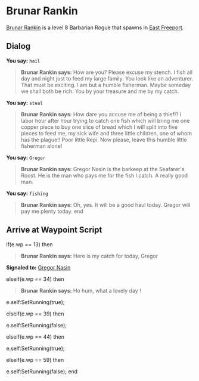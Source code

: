 # Brunar Rankin



[Brunar Rankin](/npc/10173) is a level 8 Barbarian Rogue that spawns in [East Freeport](/zone/10).



## Dialog

**You say:** `hail`



>**Brunar Rankin says:** How are you? Please excuse my stench. I fish all day and night just to feed my large family. You look like an adventurer. That must be exciting. I am but a humble fisherman. Maybe someday we shall both be rich. You by your treasure and me by my catch.

**You say:** `steal`



>**Brunar Rankin says:** How dare you accuse me of being a thief!? I labor hour after hour trying to catch one fish which will bring me one copper piece to buy one slice of bread which I will split into five pieces to feed me, my sick wife and three little children, one of whom has the plague!! Poor little Repi. Now please, leave this humble little fisherman alone!

**You say:** `Gregor`



>**Brunar Rankin says:** Gregor Nasin is the barkeep at the Seafarer's Roost. He is the man who pays me for the fish I catch. A really good man.

**You say:** `fishing`



>**Brunar Rankin says:** Oh, yes.  It will be a good haul today.  Gregor will pay me plenty today.
end




## Arrive at Waypoint Script

if(e.wp == 13) then


>**Brunar Rankin says:** Here is my catch for today, Gregor


**Signaled to:**  [Gregor Nasin](/npc/10171)

elseif(e.wp == 34) then


>**Brunar Rankin says:** Ho hum, what a lovely day !


e.self:SetRunning(true);

elseif(e.wp == 39) then


e.self:SetRunning(false);

elseif(e.wp == 44) then


e.self:SetRunning(true);

elseif(e.wp == 59) then


e.self:SetRunning(false);
end


